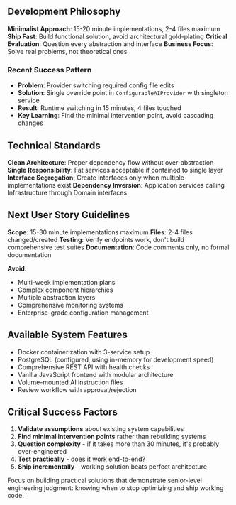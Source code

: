 ## Development Philosophy

**Minimalist Approach**: 15-20 minute implementations, 2-4 files maximum
**Ship Fast**: Build functional solution, avoid architectural gold-plating
**Critical Evaluation**: Question every abstraction and interface
**Business Focus**: Solve real problems, not theoretical ones

### Recent Success Pattern
- **Problem**: Provider switching required config file edits
- **Solution**: Single override point in `ConfigurableAIProvider` with singleton service
- **Result**: Runtime switching in 15 minutes, 4 files touched
- **Key Learning**: Find the minimal intervention point, avoid cascading changes

## Technical Standards

**Clean Architecture**: Proper dependency flow without over-abstraction
**Single Responsibility**: Fat services acceptable if contained to single layer
**Interface Segregation**: Create interfaces only when multiple implementations exist
**Dependency Inversion**: Application services calling Infrastructure through Domain interfaces

## Next User Story Guidelines

**Scope**: 15-30 minute implementations maximum
**Files**: 2-4 files changed/created
**Testing**: Verify endpoints work, don't build comprehensive test suites
**Documentation**: Code comments only, no formal documentation

**Avoid**:
- Multi-week implementation plans
- Complex component hierarchies
- Multiple abstraction layers
- Comprehensive monitoring systems
- Enterprise-grade configuration management

## Available System Features

- Docker containerization with 3-service setup
- PostgreSQL (configured, using in-memory for development speed)
- Comprehensive REST API with health checks
- Vanilla JavaScript frontend with modular architecture
- Volume-mounted AI instruction files
- Review workflow with approval/rejection

## Critical Success Factors

1. **Validate assumptions** about existing system capabilities
2. **Find minimal intervention points** rather than rebuilding systems
3. **Question complexity** - if it takes more than 30 minutes, it's probably over-engineered
4. **Test practically** - does it work end-to-end?
5. **Ship incrementally** - working solution beats perfect architecture

Focus on building practical solutions that demonstrate senior-level engineering judgment: knowing when to stop optimizing and ship working code.